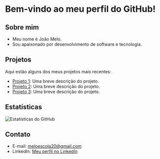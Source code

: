 # Bem-vindo ao meu perfil do GitHub!

## Sobre mim
- Meu nome é João Melo.
- Sou apaixonado por desenvolvimento de software e tecnologia.

## Projetos
Aqui estão alguns dos meus projetos mais recentes:

- [Projeto 1](link-para-o-projeto): Uma breve descrição do projeto.
- [Projeto 2](link-para-o-projeto): Uma breve descrição do projeto.
- [Projeto 3](link-para-o-projeto): Uma breve descrição do projeto.

## Estatísticas
![Estatísticas do GitHub](https://github-readme-stats.vercel.app/api?username=seu-nome-de-usuario&show_icons=true)

## Contato
- E-mail: meloescola20@gmail.com
- LinkedIn: [Meu perfil no LinkedIn](https://www.linkedin.com/in/jo%C3%A3o-melo-37b9711b8/)
